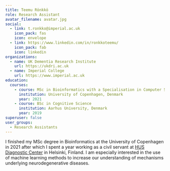 ```yaml
---
title: Teemu Rönkkö
role: Research Assistant
avatar_filename: avatar.jpg
social:
  - link: t.ronkko@imperial.ac.uk
    icon_pack: fas
    icon: envelope
  - link: https://www.linkedin.com/in/ronkkoteemu/
    icon_pack: fab
    icon: linkedin
organizations:
  - name: UK Dementia Research Institute
    url: https://ukdri.ac.uk
  - name: Imperial College
    url: https://www.imperial.ac.uk
education:
  courses:
    - course: MSc in Bioinformatics with a Specialisation in Computer Science
      institution: University of Copenhagen, Denmark
      year: 2021
    - course: BSc in Cognitive Science
      institution: Aarhus University, Denmark
      year: 2019      
superuser: false
user_groups:
  - Research Assistants
---
```

I finished my MSc degree in Bioinformatics at the University of Copenhagen in 2021 after which I spent a year working as a civil servant at <a href="https://www.hus.fi/en/about-us/patient-care-quality-and-patient-safety/hus-diagnostic-center">HUS Diagnostic Center</a> in Helsinki, Finland. I am especially interested in the use of machine learning methods to increase our understanding of mechanisms underlying neurodegenerative diseases.
